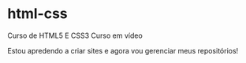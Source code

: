 # html-css
 Curso de HTML5 E CSS3 Curso em vídeo

Estou apredendo a criar sites e agora vou gerenciar meus repositórios!